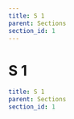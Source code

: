 ```yaml
---
title: S 1
parent: Sections
section_id: 1
---
```

# S 1

```yaml
title: S 1
parent: Sections
section_id: 1
```
